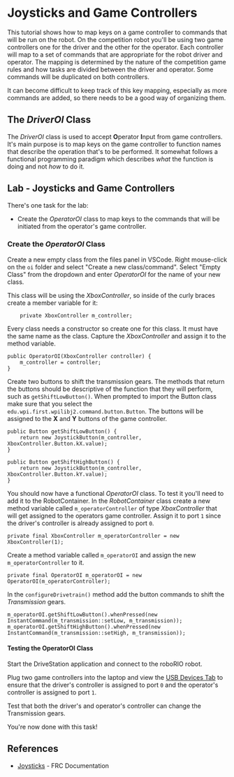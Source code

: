 # Joysticks and Game Controllers
This tutorial shows how to map keys on a game controller to commands that will be run on the robot. On the competition robot you'll be using two game controllers one for the driver and the other for the operator.  Each controller will map to a set of commands that are appropriate for the robot driver and operator.  The mapping is determined by the nature of the competition game rules and how tasks are divided between the driver and operator.  Some commands will be duplicated on both controllers.  

It can become difficult to keep track of this key mapping, especially as more commands are added, so there needs to be a good way of organizing them.

## The *DriverOI* Class
The *DriverOI* class is used to accept **O**perator **I**nput from game controllers.  It's main purpose is to map keys on the game controller to function names that describe the operation that's to be performed.  It somewhat follows a functional programming paradigm which describes *what* the function is doing and not *how* to do it.

<!-- Talk about inline commands... -->

## Lab - Joysticks and Game Controllers
There's one task for the lab:

- Create the *OperatorOI* class to map keys to the commands that will be initiated from the operator's game controller.

### Create the *OperatorOI* Class

Create a new empty class from the files panel in VSCode.  Right mouse-click on the `oi` folder and select "Create a new class/command".  Select "Empty Class" from the dropdown and enter *OperatorOI* for the name of your new class.

This class will be using the *XboxController*, so inside of the curly braces create a member variable for it:

        private XboxController m_controller;

Every class needs a constructor so create one for this class.  It must have the same name as the class.  Capture the *XboxController* and assign it to the method variable.

    public OperatorOI(XboxController controller) {
        m_controller = controller;
    }

Create two buttons to shift the transmission gears. The methods that return the buttons should be descriptive of the function that they will perform, such as `getShiftLowButton()`. When prompted to import the Button class make sure that you select the `edu.wpi.first.wpilibj2.command.button.Button`. The buttons will be assigned to the **X** and **Y** buttons of the game controller.

    public Button getShiftLowButton() {
        return new JoystickButton(m_controller, XboxController.Button.kX.value);
    }

    public Button getShiftHighButton() {
        return new JoystickButton(m_controller, XboxController.Button.kY.value);
    }

You should now have a functional *OperatorOI* class.  To test it you'll need to add it to the RobotContainer. In the *RobotContainer* class create a new method variable called `m_operatorController` of type *XboxController* that will get assigned to the operators game controller.  Assign it to port `1` since the driver's controller is already assigned to port `0`. 

    private final XboxController m_operatorController = new XboxController(1);

Create a method variable called `m_operatorOI` and assign the new `m_operatorController` to it.

    private final OperatorOI m_operatorOI = new OperatorOI(m_operatorController);

In the `configureDrivetrain()` method add the button commands to shift the *Transmission* gears.

    m_operatorOI.getShiftLowButton().whenPressed(new InstantCommand(m_transmission::setLow, m_transmission));
    m_operatorOI.getShiftHighButton().whenPressed(new InstantCommand(m_transmission::setHigh, m_transmission));

#### Testing the OperatorOI Class
Start the DriveStation application and connect to the roboRIO robot.

Plug two game controllers into the laptop and view the [USB Devices Tab](https://docs.wpilib.org/en/stable/docs/software/driverstation/driver-station.html#usb-devices-tab) to ensure that the driver's controller is assigned to port `0` and the operator's controller is assigned to port `1`.

Test that both the driver's and operator's controller can change the Transmission gears.

You're now done with this task!

## References
- [Joysticks](https://docs.wpilib.org/en/latest/docs/software/basic-programming/joystick.html#joysticks) - FRC Documentation 